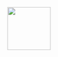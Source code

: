 <div id="header" align="center">
  <img src="https://media.giphy.com/media/qgQUggAC3Pfv687qPC/giphy.gif" width="100"/>
</div>
<div id="badges">
  <a href="your-linkedin-URL">
    <img src="https://komarev.com/ghpvc/?username=borishahn&style=flat-square&color=blue" alt=""/>
  </a>
</div>
